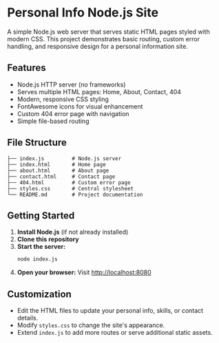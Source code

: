 # Personal Info Node.js Site

A simple Node.js web server that serves static HTML pages styled with modern CSS. This project demonstrates basic routing, custom error handling, and responsive design for a personal information site.

## Features

- Node.js HTTP server (no frameworks)
- Serves multiple HTML pages: Home, About, Contact, 404
- Modern, responsive CSS styling
- FontAwesome icons for visual enhancement
- Custom 404 error page with navigation
- Simple file-based routing

## File Structure

```
├── index.js         # Node.js server
├── index.html       # Home page
├── about.html       # About page
├── contact.html     # Contact page
├── 404.html         # Custom error page
├── styles.css       # Central stylesheet
└── README.md        # Project documentation
```

## Getting Started

1. **Install Node.js** (if not already installed)
2. **Clone this repository**
3. **Start the server:**
   ```bash
   node index.js
   ```
4. **Open your browser:**
   Visit [http://localhost:8080](http://localhost:8080)

## Customization

- Edit the HTML files to update your personal info, skills, or contact details.
- Modify `styles.css` to change the site's appearance.
- Extend `index.js` to add more routes or serve additional static assets.
